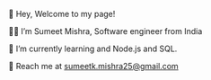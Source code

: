 👋 Hey, Welcome to my page!

👨‍💻 I’m Sumeet Mishra, Software engineer from India

🙂 I’m currently learning and Node.js and SQL.

📧 Reach me at sumeetk.mishra25@gmail.com

